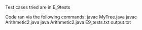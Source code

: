 Test cases tried are in E_9tests

Code ran via the following commands:
javac MyTree.java
javac Arithmetic2.java
java Arithmetic2.java E9_tests.txt output.txt